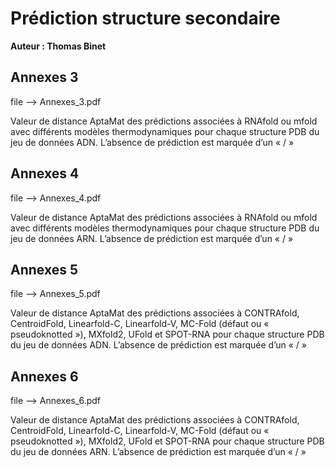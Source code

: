 # Prédiction structure secondaire
**Auteur : Thomas Binet**

## Annexes 3
file --> Annexes_3.pdf 

Valeur de distance AptaMat des prédictions associées à RNAfold ou mfold avec différents modèles thermodynamiques pour chaque structure PDB du jeu de données ADN. L’absence de prédiction est marquée d’un « / »

## Annexes 4
file --> Annexes_4.pdf 

Valeur de distance AptaMat des prédictions associées à RNAfold ou mfold avec différents modèles thermodynamiques pour chaque structure PDB du jeu de données ARN. L’absence de prédiction est marquée d’un « / »

## Annexes 5
file --> Annexes_5.pdf 

Valeur de distance AptaMat des prédictions associées à CONTRAfold, CentroidFold, Linearfold-C, Linearfold-V, MC-Fold (défaut ou « pseudoknotted »), MXfold2, UFold et SPOT-RNA pour chaque structure PDB du jeu de données ADN. L’absence de prédiction est marquée d’un « / »

## Annexes 6
file --> Annexes_6.pdf 

Valeur de distance AptaMat des prédictions associées à CONTRAfold, CentroidFold, Linearfold-C, Linearfold-V, MC-Fold (défaut ou « pseudoknotted »), MXfold2, UFold et SPOT-RNA pour chaque structure PDB du jeu de données ARN. L’absence de prédiction est marquée d’un « / »
